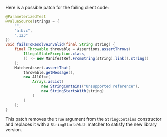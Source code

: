 Here is a possible patch for the failing client code:

```java
@ParameterizedTest
@ValueSource(strings = {
    "",
    "a:b:c",
    ".123"
})
void failsToResolveInvalid(final String string) {
    final Throwable throwable = Assertions.assertThrows(
        IllegalStateException.class,
        () -> new ManifestRef.FromString(string).link().string()
    );
    MatcherAssert.assertThat(
        throwable.getMessage(),
        new AllOf<>(
            Arrays.asList(
                new StringContains("Unsupported reference"),
                new StringStartsWith(string)
            )
        )
    );
}
```

This patch removes the `true` argument from the `StringContains` constructor and replaces it with a `StringStartsWith` matcher to satisfy the new library version.
